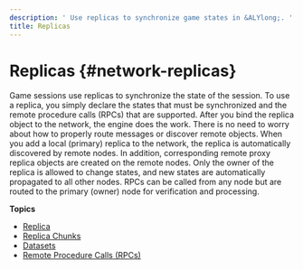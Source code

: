 ```yaml
---
description: ' Use replicas to synchronize game states in &ALYlong;. '
title: Replicas
---
```

# Replicas {#network-replicas}

Game sessions use replicas to synchronize the state of the session\. To use a replica, you simply declare the states that must be synchronized and the remote procedure calls \(RPCs\) that are supported\. After you bind the replica object to the network, the engine does the work\. There is no need to worry about how to properly route messages or discover remote objects\. When you add a local \(primary\) replica to the network, the replica is automatically discovered by remote nodes\. In addition, corresponding remote proxy replica objects are created on the remote nodes\. Only the owner of the replica is allowed to change states, and new states are automatically propagated to all other nodes\. RPCs can be called from any node but are routed to the primary \(owner\) node for verification and processing\.

**Topics**
+ [Replica](/docs/userguide/networking/replicas-replica.md)
+ [Replica Chunks](/docs/userguide/networking/replicas-chunks.md)
+ [Datasets](/docs/userguide/networking/replicas-data-sets.md)
+ [Remote Procedure Calls \(RPCs\)](/docs/userguide/networking/replicas-remote-procedure-calls.md)